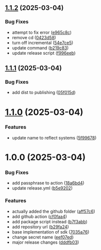 ## [1.1.2](https://github.com/Una-Ecom/plugin-sdk/compare/v1.1.1...v1.1.2) (2025-03-04)


### Bug Fixes

* attempt to fix error ([e965c8c](https://github.com/Una-Ecom/plugin-sdk/commit/e965c8c7bfc4050942234627de8c41f5567b6435))
* remove cd ([0423d58](https://github.com/Una-Ecom/plugin-sdk/commit/0423d580ad73efff5c587060687a92e3ef73b15a))
* turn off incremental ([54e7ce5](https://github.com/Una-Ecom/plugin-sdk/commit/54e7ce50a3794aaede1428825420a951cd605b61))
* update command ([b219c83](https://github.com/Una-Ecom/plugin-sdk/commit/b219c83e342a0e20cc8a57f38f81b7223f2b52b6))
* update release script ([f996eeb](https://github.com/Una-Ecom/plugin-sdk/commit/f996eebefb6b4a24400f8163287a74a7eb920a60))

## [1.1.1](https://github.com/Una-Ecom/plugin-sdk/compare/v1.1.0...v1.1.1) (2025-03-04)


### Bug Fixes

* add dist to publishing ([05f015d](https://github.com/Una-Ecom/plugin-sdk/commit/05f015d1e852d93fd34ffb030ecf518bb59b2be2))

# [1.1.0](https://github.com/Una-Ecom/plugin-sdk/compare/v1.0.0...v1.1.0) (2025-03-04)


### Features

* update name to reflect systems ([5f99678](https://github.com/Una-Ecom/plugin-sdk/commit/5f99678c87977f2dcac588531d4ece66dd0e30ba))

# 1.0.0 (2025-03-04)


### Bug Fixes

* add passphrase to action ([18a6bd4](https://github.com/Una-Ecom/plugin-sdk/commit/18a6bd46e07cb59002a1f0d8c7e56865e3d768f1))
* update release.yml ([b5e9202](https://github.com/Una-Ecom/plugin-sdk/commit/b5e9202043be1883fefb645ed2ce4111d55c5233))


### Features

* actually added the github folder ([aff57c6](https://github.com/Una-Ecom/plugin-sdk/commit/aff57c67382359aadbe5cf98b2ad68655a23e79e))
* add github action ([cf0faa4](https://github.com/Una-Ecom/plugin-sdk/commit/cf0faa4aa4aef99c785c47a7c48e00dbc5899681))
* add package script instead ([b7f3abb](https://github.com/Una-Ecom/plugin-sdk/commit/b7f3abb8944cd49432b659b9a17fc23e4116b4ed))
* add repository url ([b29fa24](https://github.com/Una-Ecom/plugin-sdk/commit/b29fa2415250022e8896a29a69506acbb2e2528d))
* base implementation of sdk ([7035a76](https://github.com/Una-Ecom/plugin-sdk/commit/7035a7612067835dcd4ba1c008b2bab4a039d73b))
* change secret name ([eef07ed](https://github.com/Una-Ecom/plugin-sdk/commit/eef07ed0fad171b37b935644291810fecb28e133))
* major release changes ([dddfb03](https://github.com/Una-Ecom/plugin-sdk/commit/dddfb03506fbbe1f3c44a1cf9159e930cd3af50a))
